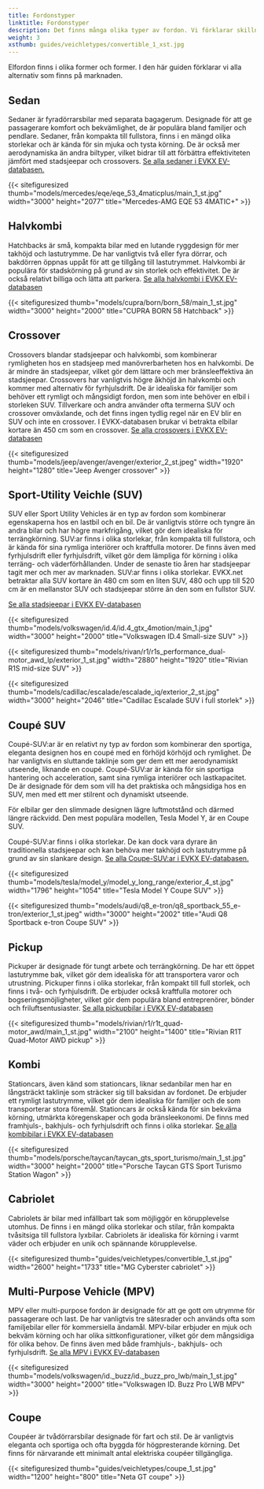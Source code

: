 ```yaml
---
title: Fordonstyper
linktitle: Fordonstyper
description: Det finns många olika typer av fordon. Vi förklarar skillnaden.
weight: 3
xsthumb: guides/veichletypes/convertible_1_xst.jpg
---
```

<!-- markdownlint-disable MD033 -->
Elfordon finns i olika former och former. I den här guiden förklarar vi alla alternativ som finns på marknaden.

## Sedan

Sedaner är fyradörrarsbilar med separata bagagerum. Designade för att ge passagerare komfort och bekvämlighet, de är populära bland familjer och pendlare. Sedaner, från kompakta till fullstora, finns i en mängd olika storlekar och är kända för sin mjuka och tysta körning. De är också mer aerodynamiska än andra biltyper, vilket bidrar till att förbättra effektiviteten jämfört med stadsjeepar och crossovers. [Se alla sedaner i EVKX EV-databasen.](https://evkx.net/evsearch/?sortOrder=Name&evType=Sedan)

{{< sitefiguresized thumb="models/mercedes/eqe/eqe_53_4maticplus/main_1_st.jpg" width="3000" height="2077" title="Mercedes-AMG EQE 53 4MATIC+" >}}

## Halvkombi

Hatchbacks är små, kompakta bilar med en lutande ryggdesign för mer takhöjd och lastutrymme. De har vanligtvis två eller fyra dörrar, och bakdörren öppnas uppåt för att ge tillgång till lastutrymmet. Halvkombi är populära för stadskörning på grund av sin storlek och effektivitet. De är också relativt billiga och lätta att parkera. [Se alla halvkombi i EVKX EV-databasen](https://evkx.net/evsearch/?sortOrder=Name&evType=Hatchback)

{{< sitefiguresized thumb="models/cupra/born/born_58/main_1_st.jpg" width="3000" height="2000" title="CUPRA BORN 58 Hatchback" >}}

## Crossover

Crossovers blandar stadsjeepar och halvkombi, som kombinerar rymligheten hos en stadsjeep med manövrerbarheten hos en halvkombi. De är mindre än stadsjeepar, vilket gör dem lättare och mer bränsleeffektiva än stadsjeepar. Crossovers har vanligtvis högre åkhöjd än halvkombi och kommer med alternativ för fyrhjulsdrift. De är idealiska för familjer som behöver ett rymligt och mångsidigt fordon, men som inte behöver en elbil i storleken SUV. Tillverkare och andra använder ofta termerna SUV och crossover omväxlande, och det finns ingen tydlig regel när en EV blir en SUV och inte en crossover. I EVKX-databasen brukar vi betrakta elbilar kortare än 450 cm som en crossover. [Se alla crossovers i EVKX EV-databasen](https://evkx.net/evsearch/?sortOrder=Name&evType=Crossover)

{{< sitefiguresized thumb="models/jeep/avenger/avenger/exterior_2_st.jpeg" width="1920" height="1280" title="Jeep Avenger crossover" >}}
## Sport-Utility Veichle (SUV)

SUV eller Sport Utility Vehicles är en typ av fordon som kombinerar egenskaperna hos en lastbil och en bil. De är vanligtvis större och tyngre än andra bilar och har högre markfrigång, vilket gör dem idealiska för terrängkörning. SUV:ar finns i olika storlekar, från kompakta till fullstora, och är kända för sina rymliga interiörer och kraftfulla motorer. De finns även med fyrhjulsdrift eller fyrhjulsdrift, vilket gör dem lämpliga för körning i olika terräng- och väderförhållanden. Under de senaste tio åren har stadsjeepar tagit mer och mer av marknaden. SUV:ar finns i olika storlekar. EVKX.net betraktar alla SUV kortare än 480 cm som en liten SUV, 480 och upp till 520 cm är en mellanstor SUV och stadsjeepar större än den som en fullstor SUV.

[Se alla stadsjeepar i EVKX EV-databasen](https://evkx.net/evsearch/?sortOrder=Name&evType=SUV)

{{< sitefiguresized thumb="models/volkswagen/id.4/id.4_gtx_4motion/main_1.jpg" width="3000" height="2000" title="Volkswagen ID.4 Small-size SUV" >}}

{{< sitefiguresized thumb="models/rivan/r1/r1s_performance_dual-motor_awd_lp/exterior_1_st.jpg" width="2880" height="1920" title="Rivian R1S mid-size SUV" >}}

{{< sitefiguresized thumb="models/cadillac/escalade/escalade_iq/exterior_2_st.jpg" width="3000" height="2046" title="Cadillac Escalade SUV i full storlek" >}}

## Coupé SUV

Coupé-SUV:ar är en relativt ny typ av fordon som kombinerar den sportiga, eleganta designen hos en coupé med en förhöjd körhöjd och rymlighet. De har vanligtvis en sluttande taklinje som ger dem ett mer aerodynamiskt utseende, liknande en coupé. Coupé-SUV:ar är kända för sin sportiga hantering och acceleration, samt sina rymliga interiörer och lastkapacitet. De är designade för dem som vill ha det praktiska och mångsidiga hos en SUV, men med ett mer stilrent och dynamiskt utseende.

För elbilar ger den slimmade designen lägre luftmotstånd och därmed längre räckvidd. Den mest populära modellen, Tesla Model Y, är en Coupe SUV.

Coupé-SUV:ar finns i olika storlekar. De kan dock vara dyrare än traditionella stadsjeepar och kan behöva mer takhöjd och lastutrymme på grund av sin slankare design. [Se alla Coupe-SUV:ar i EVKX EV-databasen.](https://evkx.net/evsearch/?sortOrder=Name&evType=CoupeSUV)

{{< sitefiguresized thumb="models/tesla/model_y/model_y_long_range/exterior_4_st.jpg" width="1796" height="1054" title="Tesla Model Y Coupe SUV" >}}

{{< sitefiguresized thumb="models/audi/q8_e-tron/q8_sportback_55_e-tron/exterior_1_st.jpeg" width="3000" height="2002" title="Audi Q8 Sportback e-tron Coupe SUV" >}}

## Pickup

Pickuper är designade för tungt arbete och terrängkörning. De har ett öppet lastutrymme bak, vilket gör dem idealiska för att transportera varor och utrustning. Pickuper finns i olika storlekar, från kompakt till full storlek, och finns i två- och fyrhjulsdrift. De erbjuder också kraftfulla motorer och bogseringsmöjligheter, vilket gör dem populära bland entreprenörer, bönder och friluftsentusiaster. [Se alla pickupbilar i EVKX EV-databasen](https://evkx.net/evsearch/?sortOrder=Name&evType=PickupTruck)

{{< sitefiguresized thumb="models/rivian/r1/r1t_quad-motor_awd/main_1_st.jpg" width="2100" height="1400" title="Rivian R1T Quad-Motor AWD pickup" >}}

## Kombi

Stationcars, även känd som stationcars, liknar sedanbilar men har en långsträckt taklinje som sträcker sig till baksidan av fordonet. De erbjuder ett rymligt lastutrymme, vilket gör dem idealiska för familjer och de som transporterar stora föremål. Stationcars är också kända för sin bekväma körning, utmärkta köregenskaper och goda bränsleekonomi. De finns med framhjuls-, bakhjuls- och fyrhjulsdrift och finns i olika storlekar. [Se alla kombibilar i EVKX EV-databasen](https://evkx.net/evsearch/?sortOrder=Name&evType=StationWagon)

{{< sitefiguresized thumb="models/porsche/taycan/taycan_gts_sport_turismo/main_1_st.jpg" width="3000" height="2000" title="Porsche Taycan GTS Sport Turismo Station Wagon" >}}

## Cabriolet

Cabriolets är bilar med infällbart tak som möjliggör en körupplevelse utomhus. De finns i en mängd olika storlekar och stilar, från kompakta tvåsitsiga till fullstora lyxbilar. Cabriolets är idealiska för körning i varmt väder och erbjuder en unik och spännande körupplevelse.

{{< sitefiguresized thumb="guides/veichletypes/convertible_1_st.jpg" width="2600" height="1733" title="MG Cyberster cabriolet" >}}

## Multi-Purpose Vehicle (MPV)

MPV eller multi-purpose fordon är designade för att ge gott om utrymme för passagerare och last. De har vanligtvis tre sätesrader och används ofta som familjebilar eller för kommersiella ändamål. MPV-bilar erbjuder en mjuk och bekväm körning och har olika sittkonfigurationer, vilket gör dem mångsidiga för olika behov. De finns även med både framhjuls-, bakhjuls- och fyrhjulsdrift. [Se alla MPV i EVKX EV-databasen](https://evkx.net/evsearch/?sortOrder=Name&evType=MPV)

{{< sitefiguresized thumb="models/volkswagen/id._buzz/id._buzz_pro_lwb/main_1_st.jpg" width="3000" height="2000" title="Volkswagen ID. Buzz Pro LWB MPV" >}}

## Coupe

Coupéer är tvådörrarsbilar designade för fart och stil. De är vanligtvis eleganta och sportiga och ofta byggda för högpresterande körning. Det finns för närvarande ett minimalt antal elektriska coupéer tillgängliga.

{{< sitefiguresized thumb="guides/veichletypes/coupe_1_st.jpg" width="1200" height="800" title="Neta GT coupe" >}}